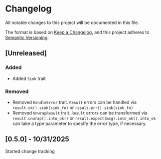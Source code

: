 # Changelog
All notable changes to this project will be documented in this file.

The format is based on [Keep a Changelog](https://keepachangelog.com/en/1.1.0/),
and this project adheres to [Semantic Versioning](https://semver.org/spec/v2.0.0.html).

## [Unreleased]

### Added

- Added `Sink` trait

### Removed

- Removed `HandleError` trait. `Result` errors can be handled via `result.ok().sink(sink_fn)` or `result.err().sink(sink_fn)`
- Removed `UnwrapResult` trait. `Result` errors can be transformed via `result.unwrap().into_ok()` or `result.expect(msg).into_ok()`. `into_ok` can take a type parameter to specify the error type, if necessary.

## [0.5.0] - 10/31/2025

Started change tracking
